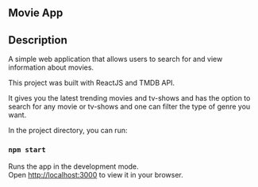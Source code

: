 ## Movie App

## Description
A simple web application that allows users to search for and view information about movies.

This project was built with ReactJS and TMDB API.

It gives you the latest trending movies and tv-shows and has the option to search for any movie or tv-shows and one can filter the type of genre you want.

In the project directory, you can run:

### `npm start`

Runs the app in the development mode.\
Open [http://localhost:3000](http://localhost:3000) to view it in your browser.

